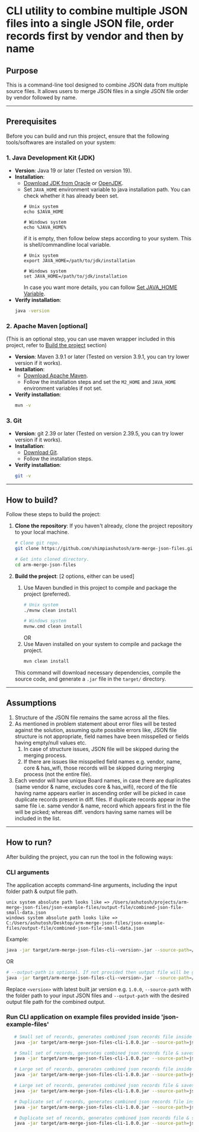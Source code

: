 # CLI utility to combine multiple JSON files into a single JSON file, order records first by vendor and then by name

## Purpose
This is a command-line tool designed to combine JSON data from multiple source files. It allows users to merge JSON files in a single JSON file order by vendor followed by name.

---

## Prerequisites

Before you can build and run this project, ensure that the following tools/softwares are installed on your system:

### 1. **Java Development Kit (JDK)**
- **Version**: Java 19 or later (Tested on version 19).
- **Installation**:
    - [Download JDK from Oracle](https://www.oracle.com/java/technologies/javase-downloads.html) or [OpenJDK](https://openjdk.java.net/).
    - Set `JAVA_HOME` environment variable to java installation path. You can check whether it has already been set. 
      ```
      # Unix system
      echo $JAVA_HOME
      
      # Windows system
      echo %JAVA_HOME%
      ```
      if it is empty, then follow below steps according to your system. This is shell/commandline local variable.
      ```
      # Unix system
      export JAVA_HOME=/path/to/jdk/installation
      
      # Windows system
      set JAVA_HOME=/path/to/jdk/installation
      ```
      In case you want more details, you can follow [Set JAVA_HOME Variable](https://www.baeldung.com/java-home-on-windows-mac-os-x-linux).
- **Verify installation**:
  ```bash
  java -version
  ```

### 2. **Apache Maven** [optional]
(This is an optional step, you can use maven wrapper included in this project, refer to [Build the project](#how-to-build) section)
- **Version**: Maven 3.9.1 or later (Tested on version 3.9.1, you can try lower version if it works).
- **Installation**:
    - [Download Apache Maven](https://maven.apache.org/download.cgi).
    - Follow the installation steps and set the `M2_HOME` and `JAVA_HOME` environment variables if not set.
- **Verify installation**:
  ```bash
  mvn -v
  ```

### 3. **Git**
- **Version**: git 2.39 or later (Tested on version 2.39.5, you can try lower version if it works).
- **Installation**:
    - [Download Git](https://git-scm.com/downloads).
    - Follow the installation steps.
- **Verify installation**:
  ```bash
  git -v
  ```
---

## How to build?

Follow these steps to build the project:

1. **Clone the repository**:
   If you haven't already, clone the project repository to your local machine.
   ```bash
   # Clone git repo.
   git clone https://github.com/shimpiashutosh/arm-merge-json-files.git
   
   # Get into cloned directory.
   cd arm-merge-json-files
   ```

2. **Build the project**: [2 options, either can be used]
   1. Use Maven bundled in this project to compile and package the project (preferred).
      ```bash
      # Unix system
      ./mvnw clean install
      
      # Windows system
      mvnw.cmd clean install
      ``` 
      OR
   2. Use Maven installed on your system to compile and package the project. 
      ```bash
      mvn clean install
      ```
   This command will download necessary dependencies, compile the source code, and generate a `.jar` file in the `target/` directory.

---

## Assumptions
1. Structure of the JSON file remains the same across all the files.
2. As mentioned in problem statement about error files will be tested against the solution, assuming quite
   possible errors like, JSON file structure is not appropriate, field names have been misspelled or fields having empty/null values etc.
    1. In case of structure issues, JSON file will be skipped during the merging process.
    2. If there are issues like misspelled field names e.g. vendor, name, core & has_wifi, those records will be skipped during merging process (not the entire file).
3. Each vendor will have unique Board names, in case there are duplicates (same vendor & name, excludes core & has_wifi), record of the file having name appears earlier in ascending order will be picked in case duplicate records
present in diff. files. If duplicate records appear in the same file i.e. same vendor & name, record which appears first in the file will be picked; whereas diff. vendors having same names will be included in the list.

---

## How to run?

After building the project, you can run the tool in the following ways:

### **CLI arguments**

The application accepts command-line arguments, including the input folder path & output file path.

```
unix system absolute path looks like => /Users/ashutosh/projects/arm-merge-json-files/json-example-files/output-file/combined-json-file-small-data.json
windows system absolute path looks like => C:/Users/ashutosh/Desktop/arm-merge-json-files/json-example-files/output-file/combined-json-file-small-data.json
```

Example:
   ```bash
   java -jar target/arm-merge-json-files-cli-<version>.jar --source-path=/folder/path/to/json/files --output-path=/path/to/output.json
   ```
   OR
   ```bash
   # --output-path is optional. If not provided then uutput file will be generated inside source-path with prefix 'combined-json-file-' followed by random UUID.
   java -jar target/arm-merge-json-files-cli-<version>.jar --source-path=/folder/path/to/json/files
   ```

Replace `<version>` with latest built jar version e.g. `1.0.0`, `--source-path` with the folder path to your input JSON files and `--output-path` with the desired output file path for the combined output.

### **Run CLI application on example files provided inside 'json-example-files'**
```bash
   # Small set of records, generates combined json records file inside source directory
   java -jar target/arm-merge-json-files-cli-1.0.0.jar --source-path=json-example-files/input-files/small
   ```
```bash
   # Small set of records, generates combined json records file & saves to desired output file
   java -jar target/arm-merge-json-files-cli-1.0.0.jar --source-path=json-example-files/input-files/small --output-file-path=json-example-files/output-file/combined-json-file-small-data.json
   ```
```bash
   # Large set of records, generates combined json records file inside source directory
   java -jar target/arm-merge-json-files-cli-1.0.0.jar --source-path=json-example-files/input-files/large
   ```
```bash
   # Large set of records, generates combined json records file & saves to desired output file
   java -jar target/arm-merge-json-files-cli-1.0.0.jar --source-path=json-example-files/input-files/large --output-file-path=json-example-files/output-file/combined-json-file-large-data.json
   ```
```bash
   # Duplicate set of records, generates combined json records file inside source directory
   java -jar target/arm-merge-json-files-cli-1.0.0.jar --source-path=json-example-files/input-files/duplicates
   ```
```bash
   # Duplicate set of records, generates combined json records file & saves to desired output file
   java -jar target/arm-merge-json-files-cli-1.0.0.jar --source-path=json-example-files/input-files/duplicates --output-file-path=json-example-files/output-file/combined-json-file-skipped-duplicate-records.json
   ```
